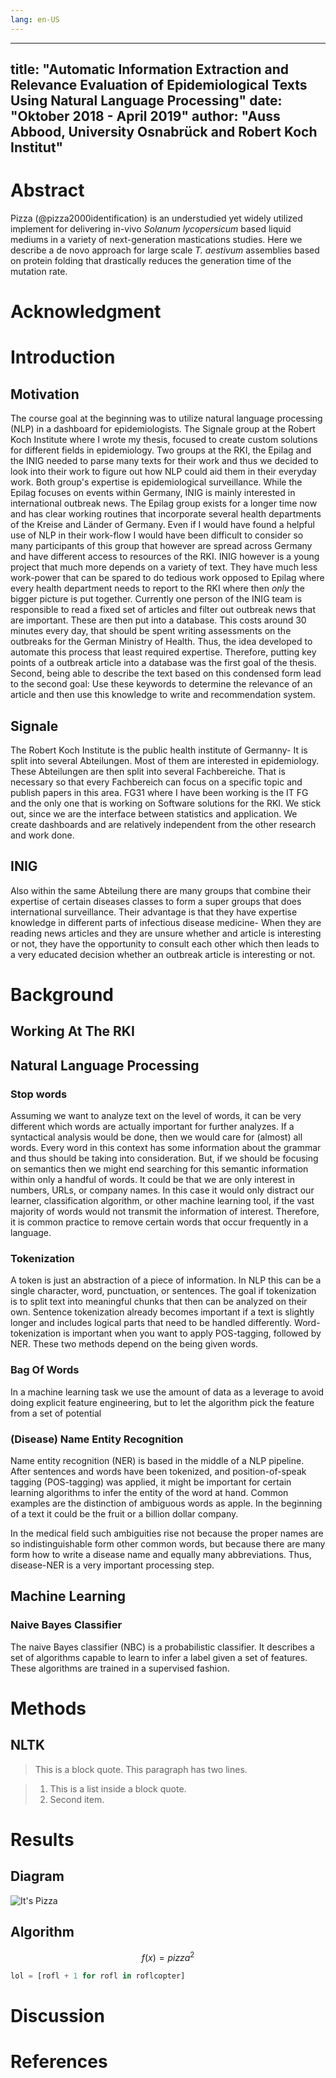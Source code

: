 ```yaml
---
lang: en-US
---
```



---
title: "Automatic Information Extraction and Relevance Evaluation of Epidemiological Texts Using Natural Language Processing"
date: "Oktober 2018 - April 2019"
author: "Auss Abbood, University Osnabrück and Robert Koch Institut"
---

# Abstract

Pizza (@pizza2000identification) is an understudied yet widely utilized implement for delivering in-vivo *Solanum lycopersicum* based liquid mediums in a variety of next-generation mastications studies. Here we describe a de novo approach for large scale *T. aestivum* assemblies based on protein folding that drastically reduces the generation time of the mutation rate.

# Acknowledgment

# Introduction

## Motivation

The course goal at the beginning was to utilize natural language processing (NLP) in a dashboard for epidemiologists. The Signale group at the Robert Koch Institute where I wrote my thesis, focused to create custom solutions for different fields in epidemiology. Two groups at the RKI, the Epilag and the INIG needed to parse many texts for their work and thus we decided to look into their work to figure out how NLP could aid them in their everyday work. Both group's expertise is epidemiological surveillance. While the Epilag focuses on events within Germany, INIG is mainly interested in international outbreak news. The Epilag group exists for a longer time now and has clear working routines that incorporate several health departments of the Kreise and Länder of Germany. Even if I would have found a helpful use of NLP in their work-flow I would have been difficult to consider so many participants of this group that however are spread across Germany and have different access to resources of the RKI. INIG however is a young project that much more depends on a variety of text. They have much less work-power that can be spared to do tedious work opposed to Epilag where every health department needs to report to the RKI where then _only_ the bigger picture is put together. Currently one person of the INIG team is responsible to read a fixed set of articles and filter out outbreak news that are important. These are then put into a database. This costs around 30 minutes every day, that should be spent writing assessments on the outbreaks for the German Ministry of Health. Thus, the idea developed to automate this process that least required expertise. Therefore, putting key points of a outbreak article into a database was the first goal of the thesis. Second, being able to describe the text based on this condensed form lead to the second goal: Use these keywords to determine the relevance of an article and then use this knowledge to write and recommendation system.

## Signale
The Robert Koch Institute is the public health institute of Germanny- It is split into several Abteilungen. Most of them are interested in epidemiology. These Abteilungen are then split into several Fachbereiche. That is necessary so that every Fachbereich can focus on a specific topic and publish papers in this area. FG31 where I have been working is the IT FG and the only one that is working on Software solutions for the RKI. We stick out, since we are the interface between statistics and application. We create dashboards and are relatively independent from the other research and work done.

## INIG
Also within the same Abteilung there are many groups that combine their expertise of certain diseases classes to form a super groups that does international surveillance. Their advantage is that they have expertise knowledge in different parts of infectious disease medicine- When they are reading news articles and they are unsure whether and article is interesting or not, they have the opportunity to consult each other which then leads to a very educated decision whether an outbreak article is interesting or not.

# Background

## Working At The RKI

## Natural Language Processing

### Stop words

Assuming we want to analyze text on the level of words, it can be very different which words are actually important for further analyzes. If a syntactical analysis would be done, then we would care for (almost) all words. Every word in this context has some information about the grammar and thus should be taking into consideration. But, if we should be focusing on semantics then we might end searching for this semantic information within only a handful of words. It could be that we are only interest in numbers, URLs, or company names. In this case it would only distract our learner, classification algorithm, or other machine learning tool, if the vast majority of words would not transmit the information of interest. Therefore, it is common practice to remove certain words that occur frequently in a language.

### Tokenization

A token is just an abstraction of a piece of information. In NLP this can be a single character, word, punctuation, or sentences. The goal if tokenization is to split text into meaningful chunks that then can be analyzed on their own. Sentence tokenization already becomes important if a text is slightly longer and includes logical parts that need to be handled differently. Word-tokenization is important when you want to apply POS-tagging, followed by NER. These two methods depend on the being given words.

### Bag Of Words

In a machine learning task we use the amount of data as a leverage to avoid doing explicit feature engineering, but to let the algorithm pick the feature from a set of potential 

### (Disease) Name Entity Recognition
Name entity recognition (NER) is based in the middle of a NLP pipeline. After sentences and words have been tokenized, and position-of-speak tagging (POS-tagging) was applied, it might be important for certain learning algorithms to infer the entity of the word at hand. Common examples are the distinction of ambiguous words as apple. In the beginning of a text it could be the fruit or a billion dollar company.

In the medical field such ambiguities rise not because the proper names are so indistinguishable form other common words, but because there are many form how to write a disease name and equally many abbreviations. Thus, disease-NER is a very important processing step.

## Machine Learning

### Naive Bayes Classifier

The naive Bayes classifier (NBC) is a probabilistic classifier. It describes a set of algorithms capable to learn to infer a label given a set of features. These algorithms are trained in a supervised fashion.


# Methods

## NLTK




> This is a block quote. This
> paragraph has two lines.

> 1. This is a list inside a block quote.
> 2. Second item.
# Results
## Diagram

![It's Pizza](https://gist.github.com/maxogden/97190db73ac19fc6c1d9beee1a6e4fc8/raw/adaaa9b5c19460d3be42021ef0c1b8e11a8d38fe/pizza.png)

## Algorithm

$$f(x)=pizza^2$$

```python
lol = [rofl + 1 for rofl in roflcopter]
```
# Discussion
# References

